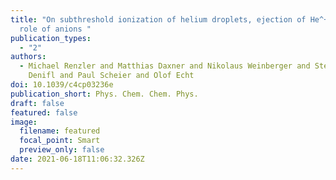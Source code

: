 ```yaml
---
title: "On subthreshold ionization of helium droplets, ejection of He^+, and the
  role of anions "
publication_types:
  - "2"
authors:
  - Michael Renzler and Matthias Daxner and Nikolaus Weinberger and Stephan
    Denifl and Paul Scheier and Olof Echt
doi: 10.1039/c4cp03236e
publication_short: Phys. Chem. Chem. Phys.
draft: false
featured: false
image:
  filename: featured
  focal_point: Smart
  preview_only: false
date: 2021-06-18T11:06:32.326Z
---
```

